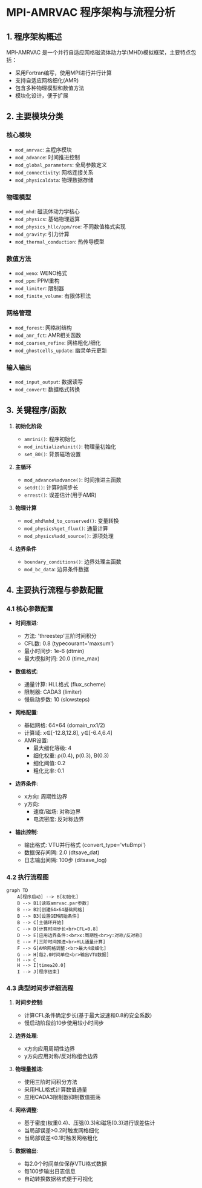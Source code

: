 # MPI-AMRVAC 程序架构与流程分析

## 1. 程序架构概述

MPI-AMRVAC 是一个并行自适应网格磁流体动力学(MHD)模拟框架，主要特点包括：
- 采用Fortran编写，使用MPI进行并行计算
- 支持自适应网格细化(AMR)
- 包含多种物理模型和数值方法
- 模块化设计，便于扩展

## 2. 主要模块分类

### 核心模块
- `mod_amrvac`: 主程序模块
- `mod_advance`: 时间推进控制
- `mod_global_parameters`: 全局参数定义
- `mod_connectivity`: 网格连接关系
- `mod_physicaldata`: 物理数据存储

### 物理模型
- `mod_mhd`: 磁流体动力学核心
- `mod_physics`: 基础物理运算
- `mod_physics_hllc/ppm/roe`: 不同数值格式实现
- `mod_gravity`: 引力计算
- `mod_thermal_conduction`: 热传导模型

### 数值方法
- `mod_weno`: WENO格式
- `mod_ppm`: PPM重构
- `mod_limiter`: 限制器
- `mod_finite_volume`: 有限体积法

### 网格管理
- `mod_forest`: 网格树结构
- `mod_amr_fct`: AMR相关函数
- `mod_coarsen_refine`: 网格粗化/细化
- `mod_ghostcells_update`: 幽灵单元更新

### 输入输出
- `mod_input_output`: 数据读写
- `mod_convert`: 数据格式转换

## 3. 关键程序/函数

1. **初始化阶段**
   - `amrini()`: 程序初始化
   - `mod_initialize%init()`: 物理量初始化
   - `set_B0()`: 背景磁场设置

2. **主循环**
   - `mod_advance%advance()`: 时间推进主函数
   - `setdt()`: 计算时间步长
   - `errest()`: 误差估计(用于AMR)

3. **物理计算**
   - `mod_mhd%mhd_to_conserved()`: 变量转换
   - `mod_physics%get_flux()`: 通量计算
   - `mod_physics%add_source()`: 源项处理

4. **边界条件**
   - `boundary_conditions()`: 边界处理主函数
   - `mod_bc_data`: 边界条件数据

## 4. 主要执行流程与参数配置

### 4.1 核心参数配置
- **时间推进**:
  - 方法: 'threestep'三阶时间积分
  - CFL数: 0.8 (typecourant='maxsum')
  - 最小时间步: 1e-6 (dtmin)
  - 最大模拟时间: 20.0 (time_max)

- **数值格式**:
  - 通量计算: HLL格式 (flux_scheme)
  - 限制器: CADA3 (limiter)
  - 慢启动步数: 10 (slowsteps)

- **网格配置**:
  - 基础网格: 64×64 (domain_nx1/2)
  - 计算域: x∈[-12.8,12.8], y∈[-6.4,6.4]
  - AMR设置:
    - 最大细化等级: 4
    - 细化权重: ρ(0.4), p(0.3), B(0.3)
    - 细化阈值: 0.2
    - 粗化比率: 0.1

- **边界条件**:
  - x方向: 周期性边界
  - y方向: 
    - 速度/磁场: 对称边界
    - 电流密度: 反对称边界

- **输出控制**:
  - 输出格式: VTU并行格式 (convert_type='vtuBmpi')
  - 数据保存间隔: 2.0 (dtsave_dat)
  - 日志输出间隔: 100步 (ditsave_log)

### 4.2 执行流程图

```mermaid
graph TD
    A[程序启动] --> B[初始化]
    B --> B1[读取amrvac.par参数]
    B --> B2[创建64×64基础网格]
    B --> B3[设置GEM初始条件]
    B --> C[主循环开始]
    C --> D[计算时间步长<br>CFL=0.8]
    D --> E[应用边界条件:<br>x:周期性<br>y:对称/反对称]
    E --> F[三阶时间推进<br>HLL通量计算]
    F --> G[AMR网格调整:<br>最大4级细化]
    G --> H[每2.0时间单位<br>输出VTU数据]
    H --> C
    H --> I[time≥20.0]
    I --> J[程序结束]
```

### 4.3 典型时间步详细流程
1. **时间步控制**:
   - 计算CFL条件确定步长(基于最大波速和0.8的安全系数)
   - 慢启动阶段前10步使用较小时间步

2. **边界处理**:
   - x方向应用周期性边界
   - y方向应用对称/反对称组合边界

3. **物理量推进**:
   - 使用三阶时间积分方法
   - 采用HLL格式计算数值通量
   - 应用CADA3限制器抑制数值振荡

4. **网格调整**:
   - 基于密度(权重0.4)、压强(0.3)和磁场(0.3)进行误差估计
   - 当局部误差>0.2时触发网格细化
   - 当局部误差<0.1时触发网格粗化

5. **数据输出**:
   - 每2.0个时间单位保存VTU格式数据
   - 每100步输出日志信息
   - 自动转换数据格式便于可视化
